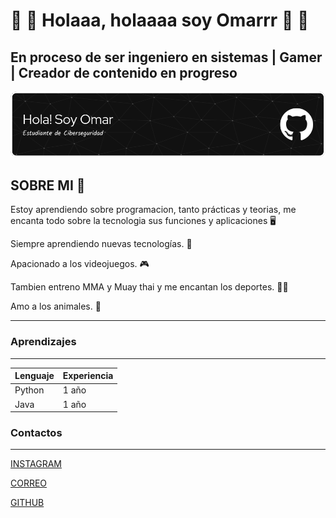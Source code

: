 
# 🔱 🔆 Holaaa, holaaaa soy Omarrr 🔆 🔱


## En proceso de ser ingeniero en sistemas | Gamer | Creador de contenido en progreso 

![Cabecera](banneresp.png)
 ## SOBRE MI 🫰

Estoy aprendiendo sobre programacion, tanto prácticas  y teorias, me encanta todo sobre la tecnologia sus funciones y aplicaciones 🖥️

Siempre aprendiendo nuevas tecnologías. 🌱

 Apacionado a los videojuegos. 🎮

 Tambien entreno MMA y Muay thai y me encantan los deportes. 👊🏼


 Amo a los animales. 🐶

----------------------------------------------

### Aprendizajes 
---------------------------
| Lenguaje | Experiencia |
|----------|-------------|
| Python   | 1 año       |
| Java     | 1 año       |


### Contactos
---------------------------------
[INSTAGRAM](https://www.instagram.com/alexis99mn/profilecard/?igsh=MW1vdzFyMWczczMwNw==)

[CORREO](alexis99mn@gmail.com)

[GITHUB](omarrr-rgb)





